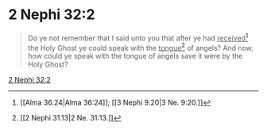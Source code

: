 # 2 Nephi 32:2

> Do ye not remember that I said unto you that after ye had <u>received</u>[^a] the Holy Ghost ye could speak with the <u>tongue</u>[^b] of angels? And now, how could ye speak with the tongue of angels save it were by the Holy Ghost?

[2 Nephi 32:2](https://www.churchofjesuschrist.org/study/scriptures/bofm/2-ne/32?lang=eng&id=p2#p2)


[^a]: [[Alma 36.24|Alma 36:24]]; [[3 Nephi 9.20|3 Ne. 9:20.]]
[^b]: [[2 Nephi 31.13|2 Ne. 31:13.]]
